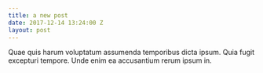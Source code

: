 ```yaml
---
title: a new post
date: 2017-12-14 13:24:00 Z
layout: post
---
```


Quae quis harum voluptatum assumenda temporibus dicta ipsum. Quia fugit excepturi tempore. Unde enim ea accusantium rerum ipsum in.